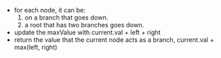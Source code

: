 * for each node, it can be: 
  1. on a branch that goes down. 
  2. a root that has two branches goes down.
* update the maxValue with current.val + left + right
* return the value that the current node acts as a branch, current.val + max(left, right)
